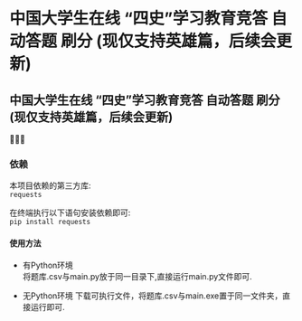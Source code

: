# 中国大学生在线 “四史”学习教育竞答 自动答题 刷分 (现仅支持英雄篇，后续会更新)  

## 中国大学生在线 “四史”学习教育竞答 自动答题 刷分 (现仅支持英雄篇，后续会更新)  

🥰🥰🥰

### 依赖
本项目依赖的第三方库:  
`requests`  

在终端执行以下语句安装依赖即可:  
`pip install requests`  

#### 使用方法
+ 有Python环境  
  将题库.csv与main.py放于同一目录下,直接运行main.py文件即可.
  
+ 无Python环境
  下载可执行文件，将题库.csv与main.exe置于同一文件夹，直接运行即可.
 